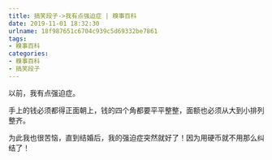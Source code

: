 ```yaml
---
title: 搞笑段子->我有点强迫症 | 糗事百科
date: 2019-11-01 18:32:30
urlname: 18f987651c6704c939c5d69332be7861
tags: 
- 糗事百科
categories:
- 糗事百科
- 搞笑段子
---
```

以前，我有点强迫症。

手上的钱必须都得正面朝上，钱的四个角都要平平整整，面额也必须从大到小排列整齐。

为此我也很苦恼，直到结婚后，我的强迫症突然就好了！因为用硬币就不用那么纠结了！


